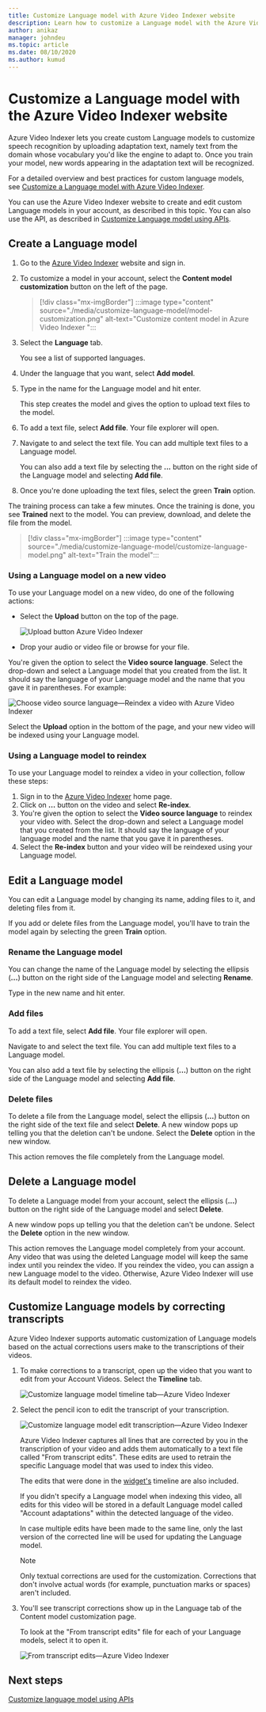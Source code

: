 ```yaml
---
title: Customize Language model with Azure Video Indexer website
description: Learn how to customize a Language model with the Azure Video Indexer website.
author: anikaz
manager: johndeu
ms.topic: article
ms.date: 08/10/2020
ms.author: kumud
---
```


# Customize a Language model with the Azure Video Indexer website

Azure Video Indexer lets you create custom Language models to customize speech recognition by uploading adaptation text, namely text from the domain whose vocabulary you'd like the engine to adapt to. Once you train your model, new words appearing in the adaptation text will be recognized.

For a detailed overview and best practices for custom language models, see [Customize a Language model with Azure Video Indexer](customize-language-model-overview.md).

You can use the Azure Video Indexer website to create and edit custom Language models in your account, as described in this topic. You can also use the API, as described in [Customize Language model using APIs](customize-language-model-with-api.md).

## Create a Language model

1. Go to the [Azure Video Indexer](https://www.videoindexer.ai/) website and sign in.
1. To customize a model in your account, select the **Content model customization** button on the left of the page.

    > [!div class="mx-imgBorder"]
    > :::image type="content" source="./media/customize-language-model/model-customization.png" alt-text="Customize content model in Azure Video Indexer ":::
1. Select the **Language** tab.

    You see a list of supported languages.
1. Under the language that you want, select **Add model**.
1. Type in the name for the Language model and hit enter.

    This step creates the model and gives the option to upload text files to the model.
1. To add a text file, select **Add file**. Your file explorer will open.
1. Navigate to and select the text file. You can add multiple text files to a Language model.

    You can also add a text file by selecting the **...** button on the right side of the Language model and selecting **Add file**.
1. Once you're done uploading the text files, select the green **Train** option.

The training process can take a few minutes. Once the training is done, you see **Trained** next to the model. You can preview, download, and delete the file from the model.

> [!div class="mx-imgBorder"]
> :::image type="content" source="./media/customize-language-model/customize-language-model.png" alt-text="Train the model":::

### Using a Language model on a new video

To use your Language model on a new video, do one of the following actions:

* Select the **Upload** button on the top of the page.

    ![Upload button Azure Video Indexer](./media/customize-language-model/upload.png)
* Drop your audio or video file or browse for your file.

You're given the option to select the **Video source language**. Select the drop-down and select a Language model that you created from the list. It should say the language of your Language model and the name that you gave it in parentheses. For example:

![Choose video source language—Reindex a video with Azure Video Indexer](./media/customize-language-model/reindex.png)

Select the **Upload** option in the bottom of the page, and your new video will be indexed using your Language model.

### Using a Language model to reindex

To use your Language model to reindex a video in your collection, follow these steps:

1. Sign in to the [Azure Video Indexer](https://www.videoindexer.ai/) home page.
1. Click on **...** button on the video and select **Re-index**.
1. You're given the option to select the **Video source language** to reindex your video with. Select the drop-down and select a Language model that you created from the list. It should say the language of your language model and the name that you gave it in parentheses.
1. Select the **Re-index** button and your video will be reindexed using your Language model.

## Edit a Language model

You can edit a Language model by changing its name, adding files to it, and deleting files from it.

If you add or delete files from the Language model, you'll have to train the model again by selecting the green **Train** option.

### Rename the Language model

You can change the name of the Language model by selecting the ellipsis (**...**) button on the right side of the Language model and selecting **Rename**.

Type in the new name and hit enter.

### Add files

To add a text file, select **Add file**. Your file explorer will open.

Navigate to and select the text file. You can add multiple text files to a Language model.

You can also add a text file by selecting the ellipsis (**...**) button on the right side of the Language model and selecting **Add file**.

### Delete files

To delete a file from the Language model, select the ellipsis (**...**) button on the right side of the text file and select **Delete**. A new window pops up telling you that the deletion can't be undone. Select the **Delete** option in the new window.

This action removes the file completely from the Language model.

## Delete a Language model

To delete a Language model from your account, select the ellipsis (**...**) button on the right side of the Language model and select **Delete**.

A new window pops up telling you that the deletion can't be undone. Select the **Delete** option in the new window.

This action removes the Language model completely from your account. Any video that was using the deleted Language model will keep the same index until you reindex the video. If you reindex the video, you can assign a new Language model to the video. Otherwise,  Azure Video Indexer will use its default model to reindex the video.

## Customize Language models by correcting transcripts

Azure Video Indexer supports automatic customization of Language models based on the actual corrections users make to the transcriptions of their videos.

1. To make corrections to a transcript, open up the video that you want to edit from your Account Videos. Select the **Timeline** tab.

    ![Customize language model timeline tab—Azure Video Indexer](./media/customize-language-model/timeline.png)

1. Select the pencil icon to edit the transcript of your transcription.

    ![Customize language model edit transcription—Azure Video Indexer](./media/customize-language-model/edits.png)

    Azure Video Indexer captures all lines that are corrected by you in the transcription of your video and adds them automatically to a text file called "From transcript edits". These edits are used to retrain the specific Language model that was used to index this video. 
    
    The edits that were done in the [widget's](video-indexer-embed-widgets.md) timeline are also included.
    
    If you didn't specify a Language model when indexing this video, all edits for this video will be stored in a default Language model called "Account adaptations" within the detected language of the video.
    
    In case multiple edits have been made to the same line, only the last version of the corrected line will be used for updating the Language model.  
    
    > [!NOTE]
    > Only textual corrections are used for the customization. Corrections that don't involve actual words (for example, punctuation marks or spaces) aren't included.
    
1. You'll see transcript corrections show up in the Language tab of the Content model customization page.

   To look at the "From transcript edits" file for each of your Language models, select it to open it.

    ![From transcript edits—Azure Video Indexer](./media/customize-language-model/from-transcript-edits.png)

## Next steps

[Customize language model using APIs](customize-language-model-with-api.md)
